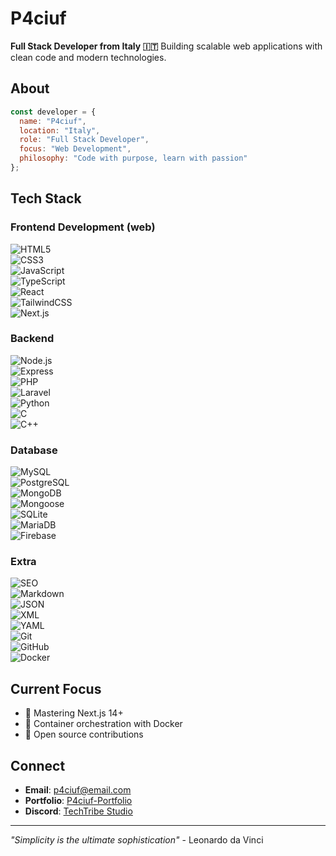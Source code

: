 # P4ciuf
**Full Stack Developer from Italy 🇮🇹**
Building scalable web applications with clean code and modern technologies.

## About
```javascript
const developer = {
  name: "P4ciuf",
  location: "Italy",
  role: "Full Stack Developer",
  focus: "Web Development",
  philosophy: "Code with purpose, learn with passion"
};
```

## Tech Stack

### Frontend Development (web)
![HTML5](https://img.shields.io/badge/HTML5-E34F26?style=flat-square&logo=html5&logoColor=white)<br>
![CSS3](https://img.shields.io/badge/CSS3-1572B6?style=flat-square&logo=css3&logoColor=white)<br>
![JavaScript](https://img.shields.io/badge/JavaScript-F7DF1E?style=flat-square&logo=javascript&logoColor=black)<br>
![TypeScript](https://img.shields.io/badge/TypeScript-007ACC?style=flat-square&logo=typescript&logoColor=white)<br>
![React](https://img.shields.io/badge/React-20232A?style=flat-square&logo=react&logoColor=61DAFB)<br>
![TailwindCSS](https://img.shields.io/badge/Tailwind_CSS-38B2AC?style=flat-square&logo=tailwind-css&logoColor=white)<br>
![Next.js](https://img.shields.io/badge/Next.js-000000?style=flat-square&logo=next.js&logoColor=white)

### Backend
![Node.js](https://img.shields.io/badge/Node.js-43853D?style=flat-square&logo=node.js&logoColor=white)<br>
![Express](https://img.shields.io/badge/Express.js-404D59?style=flat-square&logo=express&logoColor=white)<br>
![PHP](https://img.shields.io/badge/PHP-777BB4?style=flat-square&logo=php&logoColor=white)<br>
![Laravel](https://img.shields.io/badge/Laravel-FF2D20?style=flat-square&logo=laravel&logoColor=white)<br>
![Python](https://img.shields.io/badge/Python-3776AB?style=flat-square&logo=python&logoColor=white)<br>
![C](https://img.shields.io/badge/C-00599C?style=flat-square&logo=c&logoColor=white)<br>
![C++](https://img.shields.io/badge/C%2B%2B-00599C?style=flat-square&logo=c%2B%2B&logoColor=white)<br>

### Database
![MySQL](https://img.shields.io/badge/MySQL-005C84?style=flat-square&logo=mysql&logoColor=white)<br>
![PostgreSQL](https://img.shields.io/badge/PostgreSQL-316192?style=flat-square&logo=postgresql&logoColor=white)<br>
![MongoDB](https://img.shields.io/badge/MongoDB-4EA94B?style=flat-square&logo=mongodb&logoColor=white)<br>
![Mongoose](https://img.shields.io/badge/Mongoose-880000?style=flat-square&logo=mongoose&logoColor=white)<br>
![SQLite](https://img.shields.io/badge/SQLite-07405E?style=flat-square&logo=sqlite&logoColor=white)<br>
![MariaDB](https://img.shields.io/badge/MariaDB-003545?style=flat-square&logo=mariadb&logoColor=white)<br>
![Firebase](https://img.shields.io/badge/Firebase-039BE5?style=flat-square&logo=firebase&logoColor=white)

### Extra
![SEO](https://img.shields.io/badge/SEO-4285F4?style=flat-square&logo=google&logoColor=white)<br>
![Markdown](https://img.shields.io/badge/Markdown-000000?style=flat-square&logo=markdown&logoColor=white)<br>
![JSON](https://img.shields.io/badge/JSON-000000?style=flat-square&logo=json&logoColor=white)<br>
![XML](https://img.shields.io/badge/XML-FF6600?style=flat-square&logo=xml&logoColor=white)<br>
![YAML](https://img.shields.io/badge/YAML-CB171E?style=flat-square&logo=yaml&logoColor=white)<br>
![Git](https://img.shields.io/badge/Git-F05032?style=flat-square&logo=git&logoColor=white)<br>
![GitHub](https://img.shields.io/badge/GitHub-100000?style=flat-square&logo=github&logoColor=white)<br>
![Docker](https://img.shields.io/badge/Docker-2496ED?style=flat-square&logo=docker&logoColor=white)

## Current Focus
- 🚀 Mastering Next.js 14+
- 🐳 Container orchestration with Docker
- 🌟 Open source contributions

## Connect
- **Email**: p4ciuf@email.com
- **Portfolio**: [P4ciuf-Portfolio](https://p4ciuf.netlify.app/)
- **Discord**: [TechTribe Studio](https://discord.gg/Z4cjcrGX8K)

---
*"Simplicity is the ultimate sophistication"* - Leonardo da Vinci
